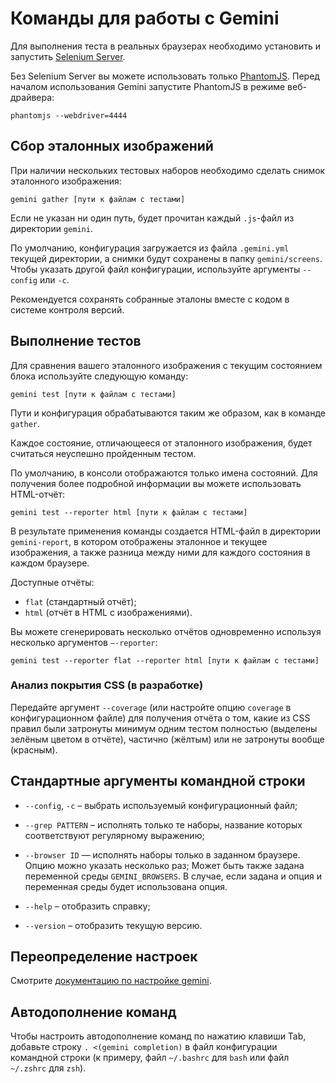 # Команды для работы с Gemini

Для выполнения теста в реальных браузерах необходимо установить и запустить
[Selenium Server](http://www.seleniumhq.org/download/).

Без Selenium Server вы можете использовать только
[PhantomJS](http://phantomjs.org/). Перед началом использования Gemini
запустите PhantomJS в режиме веб-драйвера:

```
phantomjs --webdriver=4444
```
<a name="ref-shots"></a>
## Сбор эталонных изображений

При наличии нескольких тестовых наборов необходимо сделать снимок эталонного
изображения:

```
gemini gather [пути к файлам с тестами]
```

Если не указан ни один путь, будет прочитан каждый `.js`-файл из директории `gemini`.

По умолчанию, конфигурация загружается из файла `.gemini.yml` текущей
директории, а снимки будут сохранены в папку `gemini/screens`. Чтобы указать
другой файл конфигурации, используйте аргументы `--config` или `-c`.

Рекомендуется сохранять собранные эталоны вместе с кодом в системе контроля
версий.

<a name="tests-exe"></a>
## Выполнение тестов

Для сравнения вашего эталонного изображения с текущим состоянием блока
используйте следующую команду:

```
gemini test [пути к файлам с тестами]
```

Пути и конфигурация обрабатываются таким же образом, как в команде `gather`.

Каждое состояние, отличающееся от эталонного изображения, будет считаться
неуспешно пройденным тестом.

По умолчанию, в консоли отображаются только имена состояний. Для получения
более подробной информации вы можете использовать HTML-отчёт:

```
gemini test --reporter html [пути к файлам с тестами]
```

В результате применения команды создается HTML-файл в директории
`gemini-report`, в котором отображены эталонное и текущее изображения, а также
разница между ними для каждого состояния в каждом браузере.

Доступные отчёты:

* `flat` (стандартный отчёт);
* `html` (отчёт в HTML c изображениями).

Вы можете сгенерировать несколько отчётов одновременно используя несколько
аргументов `—-reporter`:

```
gemini test --reporter flat --reporter html [пути к файлам с тестами]
```

### Анализ покрытия CSS (в разработке)

Передайте аргумент `--coverage` (или настройте опцию `coverage`
в конфигурационном файле) для получения отчёта о том, какие из CSS правил были
затронуты минимум одним тестом полностью (выделены зелёным цветом в отчёте),
частично (жёлтым) или не затронуты вообще (красным).

## Стандартные аргументы командной строки

* `--config`, `-c` – выбрать используемый конфигурационный файл;

* `--grep PATTERN` – исполнять только те наборы, название которых
  соответствуют регулярному выражению;

* `--browser ID` — исполнять наборы только в заданном браузере. Опцию можно
  указать несколько раз; Может быть также задана переменной среды
  `GEMINI_BROWSERS`. В случае, если задана и опция и переменная среды будет
  использована опция.

* `--help` – отобразить справку;

* `--version` – отобразить текущую версию.

## Переопределение настроек

Смотрите [документацию по настройке gemini](./config.ru.md).

## Автодополнение команд

Чтобы настроить автодополнение команд по нажатию клавиши Tab, добавьте строку
`. <(gemini completion)` в файл конфигурации командной строки (к примеру, файл
`~/.bashrc` для `bash` или файл `~/.zshrc` для `zsh`).
